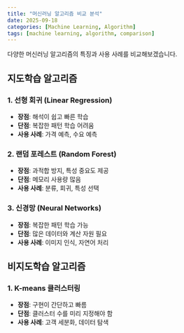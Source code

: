 ```yaml
---
title: "머신러닝 알고리즘 비교 분석"
date: 2025-09-18
categories: [Machine Learning, Algorithm]
tags: [machine learning, algorithm, comparison]
---
```


다양한 머신러닝 알고리즘의 특징과 사용 사례를 비교해보겠습니다.

## 지도학습 알고리즘

### 1. 선형 회귀 (Linear Regression)
- **장점**: 해석이 쉽고 빠른 학습
- **단점**: 복잡한 패턴 학습 어려움
- **사용 사례**: 가격 예측, 수요 예측

### 2. 랜덤 포레스트 (Random Forest)
- **장점**: 과적합 방지, 특성 중요도 제공
- **단점**: 메모리 사용량 많음
- **사용 사례**: 분류, 회귀, 특성 선택

### 3. 신경망 (Neural Networks)
- **장점**: 복잡한 패턴 학습 가능
- **단점**: 많은 데이터와 계산 자원 필요
- **사용 사례**: 이미지 인식, 자연어 처리

## 비지도학습 알고리즘

### 1. K-means 클러스터링
- **장점**: 구현이 간단하고 빠름
- **단점**: 클러스터 수를 미리 지정해야 함
- **사용 사례**: 고객 세분화, 데이터 탐색
